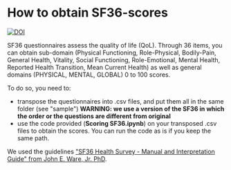 # How to obtain SF36-scores


[![DOI](https://zenodo.org/badge/DOI/10.5281/zenodo.10086861.svg)](https://doi.org/10.5281/zenodo.10086861)


SF36 questionnaires assess the quality of life (QoL). Through 36 items, you can obtain sub-domain (Physical Functioning,	Role-Physical,	Bodily-Pain,	General Health,	Vitality,	Social Functioning,	Role-Emotional,	Mental Health,	Reported Health Transition,	Mean Current Health) as well as general domains (PHYSICAL,	MENTAL,	GLOBAL) 0 to 100 scores.  

To do so, you need to:
* transpose the questionnaires into .csv files, and put them all in the same folder (see "sample") **WARNING: we use a version of the SF36 in which the order or the questions are different from original**
* use the code provided (**Scoring SF36.ipynb**) on your transposed .csv files to obtain the scores. You can run the code as is if you keep the same path.  

We used the guidelines  ["SF36 Health Survey - Manual and Interpretation Guide" from John E. Ware, Jr. PhD](https://www.researchgate.net/publication/247503121_SF36_Health_Survey_Manual_and_Interpretation_Guide).
